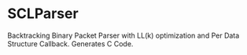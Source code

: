 # SCLParser
Backtracking Binary Packet Parser with LL(k) optimization and Per Data Structure Callback. Generates C Code.
